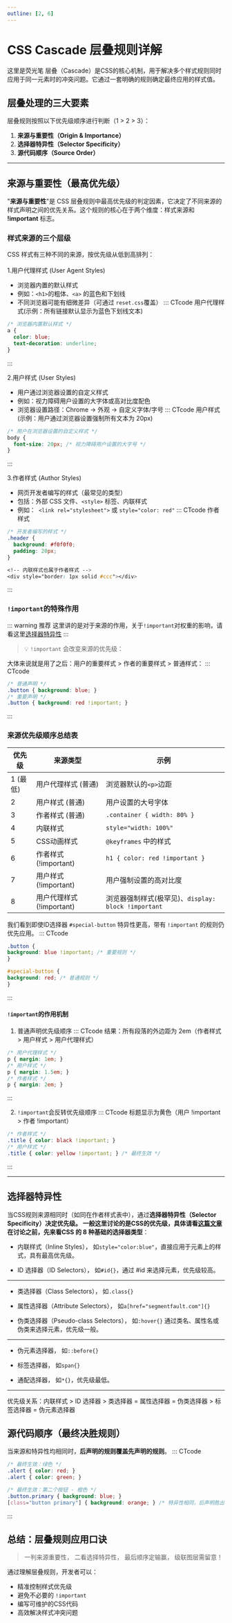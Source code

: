 ```yaml
---
outline: [2, 6]
---
```



# CSS Cascade 层叠规则详解
<sapn class="marker-text-highlight">这里是荧光笔</sapn>
层叠（Cascade）是CSS的核心机制，用于解决多个样式规则同时应用于同一元素时的冲突问题。它通过一套明确的规则确定最终应用的样式值。

## 层叠处理的三大要素

层叠规则按照以下优先级顺序进行判断（1 > 2 > 3）：

1. **来源与重要性（Origin & Importance）**
2. **选择器特异性（Selector Specificity）**
3. **源代码顺序（Source Order）**

---

## 来源与重要性（最高优先级）
"**来源与重要性**"是 CSS 层叠规则中最高优先级的判定因素，它决定了不同来源的样式声明之间的优先关系。这个规则的核心在于两个维度：样式来源和 **!important** 标志。

### 样式来源的三个层级
CSS 样式有三种不同的来源，按优先级从低到高排列：<br><br>
1.用户代理样式 (User Agent Styles)
- 浏览器内置的默认样式
- 例如：`<h1>`的粗体、`<a>` 的蓝色和下划线
- 不同浏览器可能有细微差异（可通过 `reset.css`覆盖）
::: CTcode 用户代理样式(示例：所有链接默认显示为蓝色下划线文本)
```css
/* 浏览器内置默认样式 */
a {
  color: blue;
  text-decoration: underline;
}
```
:::

2.用户样式 (User Styles)
- 用户通过浏览器设置的自定义样式
- 例如：视力障碍用户设置的大字体或高对比度配色
- 浏览器设置路径：Chrome → 外观 → 自定义字体/字号
::: CTcode 用户样式(示例：用户通过浏览器设置强制所有文本为 20px)
```css
/* 用户在浏览器设置的自定义样式 */
body {
  font-size: 20px; /* 视力障碍用户设置的大字号 */
}
```
:::

3.作者样式 (Author Styles)
- 网页开发者编写的样式（最常见的类型）
- 包括：外部 CSS 文件、`<style>` 标签、内联样式
- 例如：` <link rel="stylesheet">` 或 `style="color: red"`
::: CTcode 作者样式
```css
/* 开发者编写的样式 */
.header {
  background: #f0f0f0;
  padding: 20px;
}
```
```css
<!-- 内联样式也属于作者样式 -->
<div style="border: 1px solid #ccc"></div>
```
:::

### `!important`的特殊作用
::: warning 推荐
这里讲的是对于来源的作用，关于`!important`对权重的影响，请看这里[选择器特异性](#选择器特异性)
:::
> 💡 `!important` 会改变来源的优先级：<br>

大体来说就是用了之后：用户的重要样式 > 作者的重要样式 > 普通样式：
::: CTcode
```css
/* 普通声明 */
.button { background: blue; }
/* 重要声明 */
.button { background: red !important; }
```
:::
### **来源优先级顺序总结表**
| 优先级   | 来源类型                  | 示例                         |
| -------- | ------------------------- | ---------------------------- |
| 1 (最低) | 用户代理样式 (普通)       | 浏览器默认的`<p>`边距        |
| 2        | 用户样式 (普通)           | 用户设置的大号字体           |
| 3        | 作者样式 (普通)           | `.container { width: 80% }`    |
| 4        | 内联样式               | `style="width: 100%"`          |
| 5        | CSS动画样式               | `@keyframes` 中的样式          |
| 6        | 作者样式 (!important)     | `h1 { color: red !important }` |
| 7        | 用户样式 (!important)     | 用户强制设置的高对比度       |
| 8        | 用户代理样式 (!important) | 浏览器强制样式(极罕见)、`display: block !important`     |

我们看到即使ID选择器 `#special-button` 特异性更高，带有 `!important` 的规则仍优先应用。
::: CTcode
```css
.button {
background: blue !important; /* 重要规则 */
}

#special-button {
background: red; /* 普通规则 */
}
```
:::

#### `!important`的作用机制
1. 普通声明优先级顺序
::: CTcode 结果：所有段落的外边距为 2em（作者样式 > 用户样式 > 用户代理样式）
```css
/* 用户代理样式 */
p { margin: 1em; }
/* 用户样式 */
p { margin: 1.5em; }
/* 作者样式 */
p { margin: 2em; }
```
:::

2. `!important`会反转优先级顺序
::: CTcode 标题显示为黄色（用户 !important > 作者 !important）
```css
/* 作者样式 */
.title { color: black !important; }
/* 用户样式 */
.title { color: yellow !important; } /* 最终生效 */
```
:::

---

## 选择器特异性
当CSS规则来源相同时（如同在作者样式表中），通过**选择器特异性（Selector Specificity）**决定优先级。
一般这里讨论的是CSS的优先级，具体请看[这篇文章](CSS优先级.md)
在讨论之前，先来看CSS 的 8 种基础的**选择器类型**：
- 内联样式（Inline Styles）， 如`style="color:blue"`，直接应用于元素上的样式，具有最高优先级。

- ID 选择器（ID Selectors）， 如`#id{}`，通过 #id 来选择元素，优先级较高。

---
- 类选择器（Class Selectors）， 如`.class{}`

- 属性选择器（Attribute Selectors）， 如`a[href="segmentfault.com"]{}`

- 伪类选择器（Pseudo-class Selectors）， 如`:hover{}`
通过类名、属性名或伪类来选择元素，优先级一般。
---
- 伪元素选择器， 如`::before{}`

- 标签选择器， 如`span{}`

- 通配选择器， 如`*{}`，优先级最低。
---

优先级关系：内联样式 > ID 选择器 > 类选择器 = 属性选择器 = 伪类选择器 > 标签选择器 = 伪元素选择器


## 源代码顺序（最终决胜规则）

当来源和特异性均相同时，**后声明的规则覆盖先声明的规则**。
::: CTcode
```css
/* 最终生效：绿色 */
.alert { color: red; }
.alert { color: green; }

/* 最终生效：第二个按钮 - 橙色 */
.button.primary { background: blue; }
[class="button primary"] { background: orange; } /* 特异性相同，后声明胜出 */
```
:::




## 总结：层叠规则应用口诀

> 一判来源重要性，
> 二看选择特异性，
> 最后顺序定输赢，
> 级联图层需留意！

通过理解层叠规则，开发者可以：
- 精准控制样式优先级
- 避免不必要的 `!important`
- 编写可维护的CSS代码
- 高效解决样式冲突问题
